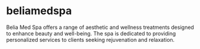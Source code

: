 # beliamedspa
Belia Med Spa offers a range of aesthetic and wellness treatments designed to enhance beauty and well-being. The spa is dedicated to providing personalized services to clients seeking rejuvenation and relaxation.
